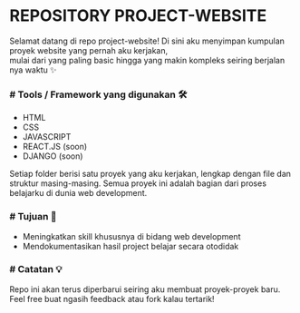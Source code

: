 <h1>REPOSITORY PROJECT-WEBSITE</h1>

Selamat datang di repo project-website!
Di sini aku menyimpan kumpulan proyek website yang pernah aku kerjakan, <br> mulai dari yang paling basic hingga yang makin kompleks seiring berjalan nya waktu ✨

<h3># Tools / Framework yang digunakan 🛠️</h3>
<ul>
    <li>HTML</li>
    <li>CSS</li>
    <li>JAVASCRIPT</li>
    <li>REACT.JS (soon)</li>
    <li>DJANGO (soon)</li>
</ul>

Setiap folder berisi satu proyek yang aku kerjakan, lengkap dengan file dan struktur masing-masing. Semua proyek ini adalah bagian dari proses belajarku di dunia web development.

<h3># Tujuan 🎯</h3>
<ul>
    <li>Meningkatkan skill khususnya di bidang web development</li>
    <li>Mendokumentasikan hasil project belajar secara otodidak</li>
</ul>

<h3># Catatan 💡</h3>
Repo ini akan terus diperbarui seiring aku membuat proyek-proyek baru.
Feel free buat ngasih feedback atau fork kalau tertarik!
